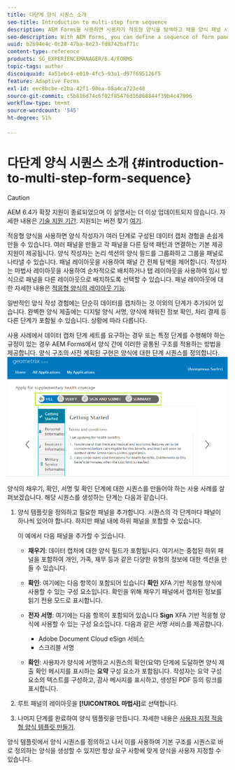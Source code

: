 ```yaml
---
title: 다단계 양식 시퀀스 소개
seo-title: Introduction to multi-step form sequence
description: AEM Forms을 사용하면 사용자가 적응형 양식을 탐색하고 채울 양식 패널 시퀀스를 정의할 수 있습니다.
seo-description: With AEM Forms, you can define a sequence of form panel in which you want users to navigate and fill an adaptive form.
uuid: b2b94e4c-0c28-47ba-8e23-fd8742baf71c
content-type: reference
products: SG_EXPERIENCEMANAGER/6.4/FORMS
topic-tags: author
discoiquuid: 4a51ebc4-e019-4fc5-93a1-d97f695126f5
feature: Adaptive Forms
exl-id: eec8bcbe-e2ba-42f1-98ea-08a4ca723e48
source-git-commit: c5b816d74c6f02f85476d16868844f39b4c47996
workflow-type: tm+mt
source-wordcount: '545'
ht-degree: 51%

---
```


# 다단계 양식 시퀀스 소개 {#introduction-to-multi-step-form-sequence}

>[!CAUTION]
>
>AEM 6.4가 확장 지원이 종료되었으며 이 설명서는 더 이상 업데이트되지 않습니다. 자세한 내용은 [기술 지원 기간](https://helpx.adobe.com/kr/support/programs/eol-matrix.html). 지원되는 버전 찾기 [여기](https://experienceleague.adobe.com/docs/).

적응형 양식을 사용하면 양식 작성자가 여러 단계로 구성된 데이터 캡처 경험을 손쉽게 만들 수 있습니다. 여러 패널을 만들고 각 패널을 다른 탐색 패턴과 연결하는 기본 제공 지원이 제공됩니다. 양식 작성자는 논리 섹션의 양식 필드를 그룹화하고 그룹을 패널로 나타낼 수 있습니다. 패널 레이아웃을 사용하여 패널 간 전체 탐색을 제어합니다. 작성자는 마법사 레이아웃을 사용하여 순차적으로 배치하거나 탭 레이아웃을 사용하여 임시 방식으로 패널을 다른 레이아웃으로 배치하도록 선택할 수 있습니다. 패널 레이아웃에 대한 자세한 내용은 [적응형 양식의 레이아웃 기능](/help/forms/using/layout-capabilities-adaptive-forms.md).

일반적인 양식 작성 경험에는 단순히 데이터를 캡처하는 것 이외의 단계가 추가되어 있습니다. 완벽한 양식 제출에는 디지털 양식 서명, 양식에 채워진 정보 확인, 처리 결제 등 다른 단계가 포함될 수 있습니다. 상황에 따라 다릅니다.

사용 사례에서 데이터 캡처 단계 세트를 요구하는 경우 또는 특정 단계를 수행해야 하는 규정이 있는 경우 AEM Forms에서 양식 간에 이러한 공통된 구조를 적용하는 방법을 제공합니다. 양식 구조의 사전 계획된 구현은 양식에 대한 단계 시퀀스를 정의합니다. ![다단계 양식 시퀀스의 예](assets/formpipeline.png)

양식의 채우기, 확인, 서명 및 확인 단계에 대한 시퀀스를 만들어야 하는 사용 사례를 살펴보겠습니다. 해당 시퀀스를 생성하는 단계는 다음과 같습니다.

1. 양식 템플릿을 정의하고 필요한 패널을 추가합니다. 시퀀스의 각 단계마다 패널이 하나씩 있어야 합니다. 하지만 패널 내에 하위 패널을 포함할 수 있습니다.

   이 예에서 다음 패널을 추가할 수 있습니다.

   * **채우기**: 데이터 캡처에 대한 양식 필드가 포함됩니다. 여기서는 중첩된 하위 패널을 포함하여 개인, 가족, 재무 등과 같은 다양한 유형의 정보에 대한 섹션을 만들 수 있습니다.
   * **확인**: 여기에는 다음 항목이 포함되어 있습니다 **확인** XFA 기반 적응형 양식에 사용할 수 있는 구성 요소입니다. 확인을 위해 채우기 패널에서 캡처된 정보를 읽기 전용 모드로 표시합니다.
   * **전자 서명**: 여기에는 다음 항목이 포함되어 있습니다 **Sign** XFA 기반 적응형 양식에 사용할 수 있는 구성 요소입니다. 다음과 같은 서명 서비스를 제공합니다.

      * Adobe Document Cloud eSign 서비스
      * 스크리블 서명
   * **확인**: 사용자가 양식에 서명하고 시퀀스의 확인(요약) 단계에 도달하면 양식 제출 확인 메시지를 표시하는 **요약** 구성 요소가 포함됩니다. 작성자는 요약 구성 요소의 텍스트를 구성하고, 감사 메시지를 표시하고, 생성된 PDF 등의 링크를 표시합니다.


1. 루트 패널의 레이아웃을 **[!UICONTROL 마법사]**&#x200B;로 선택합니다.
1. 나머지 단계를 완료하여 양식 템플릿을 만듭니다. 자세한 내용은 [사용자 지정 적응형 양식 템플릿 만들기](/help/forms/using/custom-adaptive-forms-templates.md).

양식 템플릿에서 양식 시퀀스를 정의하고 나서 이를 사용하여 기본 구조를 시퀀스로 바로 정의하는 양식을 생성할 수 있지만 항상 요구 사항에 맞게 양식을 사용자 지정할 수 있습니다.
